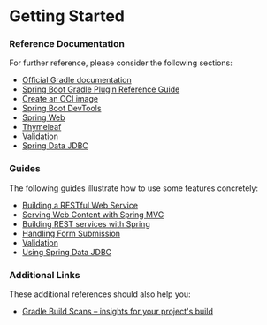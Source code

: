 # Getting Started

### Reference Documentation
For further reference, please consider the following sections:

* [Official Gradle documentation](https://docs.gradle.org)
* [Spring Boot Gradle Plugin Reference Guide](https://docs.spring.io/spring-boot/docs/2.7.15-SNAPSHOT/gradle-plugin/reference/html/)
* [Create an OCI image](https://docs.spring.io/spring-boot/docs/2.7.15-SNAPSHOT/gradle-plugin/reference/html/#build-image)
* [Spring Boot DevTools](https://docs.spring.io/spring-boot/docs/2.7.15-SNAPSHOT/reference/htmlsinge/index.html#using.devtools)
* [Spring Web](https://docs.spring.io/spring-boot/docs/2.7.15-SNAPSHOT/reference/htmlsinge/index.html#web)
* [Thymeleaf](https://docs.spring.io/spring-boot/docs/2.7.15-SNAPSHOT/reference/htmlsinge/index.html#web.servlet.spring-mvc.template-engines)
* [Validation](https://docs.spring.io/spring-boot/docs/2.7.15-SNAPSHOT/reference/htmlsinge/index.html#io.validation)
* [Spring Data JDBC](https://docs.spring.io/spring-boot/docs/2.7.15-SNAPSHOT/reference/htmlsinge/index.html#data.sql.jdbc)

### Guides
The following guides illustrate how to use some features concretely:

* [Building a RESTful Web Service](https://spring.io/guides/gs/rest-service/)
* [Serving Web Content with Spring MVC](https://spring.io/guides/gs/serving-web-content/)
* [Building REST services with Spring](https://spring.io/guides/tutorials/rest/)
* [Handling Form Submission](https://spring.io/guides/gs/handling-form-submission/)
* [Validation](https://spring.io/guides/gs/validating-form-input/)
* [Using Spring Data JDBC](https://github.com/spring-projects/spring-data-examples/tree/master/jdbc/basics)

### Additional Links
These additional references should also help you:

* [Gradle Build Scans – insights for your project's build](https://scans.gradle.com#gradle)

